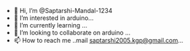 - 👋 Hi, I’m @Saptarshi-Mandal-1234
- 👀 I’m interested in arduino...
- 🌱 I’m currently learning ...
- 💞️ I’m looking to collaborate on arduino ...
- 📫 How to reach me ..mail saptarshi2005.kgp@gmail.com...

<!---
Saptarshi-Mandal-1234/Saptarshi-Mandal-1234 is a ✨ special ✨ repository because its `README.md` (this file) appears on your GitHub profile.
You can click the Preview link to take a look at your changes.
--->
